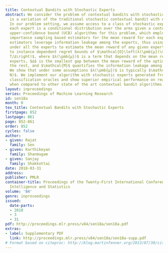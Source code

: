 ```yaml
---
title: Contextual Bandits with Stochastic Experts
abstract: We consider the problem of contextual bandits with stochastic experts, which
  is a variation of the traditional stochastic contextual bandit with experts problem.
  In our problem setting, we assume access to a class of stochastic experts, where
  each expert is a conditional distribution over the arms given a context. We propose
  upper-confidence bound (UCB) algorithms for this problem, which employ two different
  importance sampling based estimators for the mean reward for each expert. Both these
  estimators leverage information leakage among the experts, thus using samples collected
  under all the experts to estimate the mean reward of any given expert. This leads
  to instance dependent regret bounds of $\mathcal{O}\left(λ(\pmb{μ})\mathcal{M}\log
  T/∆\right)$, where $λ(\pmb{μ})$ is a term that depends on the mean rewards of the
  experts, $∆$ is the smallest gap between the mean reward of the optimal expert and
  the rest, and $\mathcal{M}$ quantifies the information leakage among the experts.
  We show that under some assumptions $λ(\pmb{μ})$ is typically $\mathcal{O}(\log
  N)$. We implement our algorithm with stochastic experts generated from cost-sensitive
  classification oracles and show superior empirical performance on real-world datasets,
  when compared to other state of the art contextual bandit algorithms.
layout: inproceedings
series: Proceedings of Machine Learning Research
id: sen18a
month: 0
tex_title: Contextual Bandits with Stochastic Experts
firstpage: 852
lastpage: 861
page: 852-861
order: 852
cycles: false
author:
- given: Rajat
  family: Sen
- given: Karthikeyan
  family: Shanmugam
- given: Sanjay
  family: Shakkottai
date: 2018-03-31
address: 
publisher: PMLR
container-title: Proceedings of the Twenty-First International Conference on Artficial
  Intelligence and Statistics
volume: '84'
genre: inproceedings
issued:
  date-parts:
  - 2018
  - 3
  - 31
pdf: http://proceedings.mlr.press/v84/sen18a/sen18a.pdf
extras:
- label: Supplementary PDF
  link: http://proceedings.mlr.press/v84/sen18a/sen18a-supp.pdf
# Format based on citeproc: http://blog.martinfenner.org/2013/07/30/citeproc-yaml-for-bibliographies/
---
```


